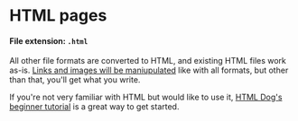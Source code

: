 
# HTML pages

#### File extension: `.html`

All other file formats are converted to HTML, and existing HTML files work as-is. [Links and images will be maniupulated](links-and-images) like with all formats, but other than that, you'll get what you write.

If you're not very familiar with HTML but would like to use it, [HTML Dog's beginner tutorial](http://www.htmldog.com/guides/html/beginner/) is a great way to get started.

